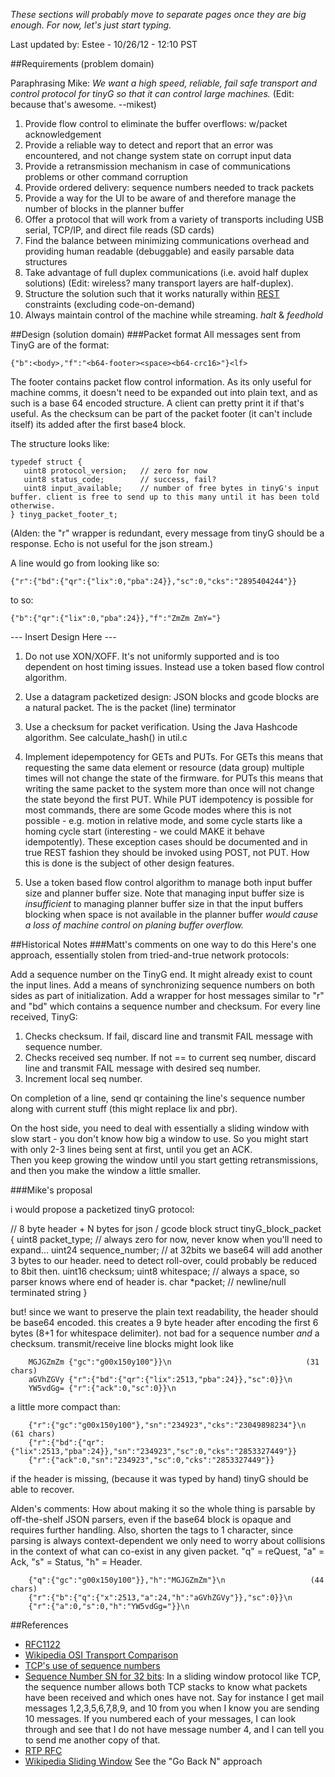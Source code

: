 _These sections will probably move to separate pages once they are big enough. For now, let's just start typing._

Last updated by: Estee - 10/26/12 - 12:10 PST

##Requirements (problem domain)

Paraphrasing Mike: _We want a high speed, reliable, fail safe transport and control protocol for tinyG so that it can control large machines._ (Edit: because that's awesome. --mikest)

1. Provide flow control to eliminate the buffer overflows: w/packet acknowledgement
1. Provide a reliable way to detect and report that an error was encountered, and not change system 
state on corrupt input data
1. Provide a retransmission mechanism in case of communications problems or other command corruption
1. Provide ordered delivery: sequence numbers needed to track packets
1. Provide a way for the UI to be aware of and therefore manage the number of blocks in the planner buffer
1. Offer a protocol that will work from a variety of transports including USB serial, TCP/IP, and direct file reads (SD cards)
1. Find the balance between minimizing communications overhead and providing human readable (debuggable) and easily parsable data structures
1. Take advantage of full duplex communications (i.e. avoid half duplex solutions) (Edit: wireless? many transport layers are half-duplex).
1. Structure the solution such that it works naturally within [REST](http://en.wikipedia.org/wiki/Representational_state_transfer) constraints (excluding code-on-demand) 
1. Always maintain control of the machine while streaming. _halt_ & _feedhold_

##Design (solution domain)
###Packet format
All messages sent from TinyG are of the format:

    {"b":<body>,"f":"<b64-footer><space><b64-crc16>"}<lf>

The footer contains packet flow control information. As its only useful for machine comms, it doesn't need to be expanded out into plain text, and as such is a base 64 encoded structure. A client can pretty print it if that's useful. As the checksum can be part of the packet footer (it can't include itself) its added after the first base4 block.

The structure looks like:

    typedef struct {
       uint8 protocol_version;   // zero for now
       uint8 status_code;        // success, fail?
       uint8 input_available;    // number of free bytes in tinyG's input buffer. client is free to send up to this many until it has been told otherwise.
    } tinyg_packet_footer_t;

(Alden: the "r" wrapper is redundant, every message from tinyG should be a response. Echo is not useful for the json stream.)

A line would go from looking like so:

    {"r":{"bd":{"qr":{"lix":0,"pba":24}},"sc":0,"cks":"2895404244"}}

to so:

    {"b":{"qr":{"lix":0,"pba":24}},"f":"ZmZm ZmY="}

--- Insert Design Here ---

1. Do not use XON/XOFF. It's not uniformly supported and is too dependent on host timing issues. Instead use a token based flow control algorithm.

1. Use a datagram packetized design: JSON blocks and gcode blocks are a natural packet. The <LF> is the packet (line) terminator 

1. Use a checksum for packet verification. Using the Java Hashcode algorithm. See calculate_hash() in util.c

1. Implement idepempotency for GETs and PUTs. For GETs this means that requesting the same data element or resource (data group) multiple times will not change the state of the firmware. for PUTs this means that writing the same packet to the system more than once will not change the state beyond the first PUT. While PUT idempotency is possible for most commands, there are some Gcode modes where this is not possible - e.g. motion in relative mode, and some cycle starts like a homing cycle start (interesting - we could MAKE it behave idempotently). These exception cases should be documented and in true REST fashion they should be invoked using POST, not PUT.  How this is done is the subject of other design features.

1. Use a token based flow control algorithm to manage both input buffer size and planner buffer size. Note that managing input buffer size is _insufficient_ to managing planner buffer size in that the input buffers blocking when space is not available in the planner buffer _would cause a loss of machine control on planing buffer overflow._


##Historical Notes
###Matt's comments on one way to do this
Here's one approach, essentially stolen from tried-and-true network 
protocols: 

Add a sequence number on the TinyG end.  It might already exist to count 
the input lines. 
Add a means of synchronizing sequence numbers on both sides as part of 
initialization. 
Add a wrapper for host messages similar to "r" and "bd" which contains a 
sequence number and checksum.  For every line received, TinyG: 
1.  Checks checksum.  If fail, discard line and transmit FAIL message 
with sequence number. 
2.  Checks received seq number.  If not == to current seq number, 
discard line and transmit FAIL message with desired seq number. 
3.  Increment local seq number. 

On completion of a line, send qr containing the line's sequence number 
along with current stuff (this might replace lix and pbr). 

On the host side, you need to deal with essentially a sliding window 
with slow start - you don't know how big a window to use. So you might 
start with only 2-3 lines being sent at first, until you get an ACK.   
Then you keep growing the window until you start getting 
retransmissions, and then you make the window a little smaller. 

###Mike's proposal

i would propose a packetized tinyG protocol: 

// 8 byte header + N bytes for json / gcode block 
struct tinyG_block_packet { 
        uint8  packet_type; // always zero for now, never know when you'll need to expand... 
        uint24 sequence_number;                // at 32bits we base64 will add another 3 bytes to our header. need to detect roll-over, could probably be reduced to 8bit then. 
        uint16 checksum; 
        uint8 whitespace;                // always a space, so parser knows where end of header is. 
        char *packet;                // newline/null terminated string 
} 

but! since we want to preserve the plain text readability, the header should be base64 encoded. this creates a 9 byte header after encoding the first 6 bytes (8+1 for whitespace delimiter). not bad for a sequence number *and* a checksum. transmit/receive line blocks might look like

        MGJGZmZm {"gc":"g00x150y100"}}\n                              (31 chars)
        aGVhZGVy {"r":{"bd":{"qr":{"lix":2513,"pba":24}},"sc":0}}\n 
        YW5vdGg= {"r":{"ack":0,"sc":0}}\n 

a little more compact than: 

        {"r":{"gc":"g00x150y100"},"sn":"234923","cks":"23049898234"}\n  (61 chars) 
        {"r":{"bd":{"qr":{"lix":2513,"pba":24}},"sn":"234923","sc":0,"cks":"2853327449"}} 
        {"r":{"ack":0,"sn":"234923","sc":0,"cks":"2853327449"}} 

if the header is missing, (because it was typed by hand) tinyG should be able to recover. 

Alden's comments: How about making it so the whole thing is parsable by off-the-shelf JSON parsers, even if the base64 block is opaque and requires further handling. Also, shorten the tags to 1 character, since parsing is always context-dependent we only need to worry about collisions in the context of what can co-exist in any given packet. "q" = reQuest, "a" = Ack, "s" = Status, "h" = Header.

        {"q":{"gc":"g00x150y100"}},"h":"MGJGZmZm"}\n                   (44 chars) 
        {"r":{"b":{"q":{"x":2513,"a":24,"h":"aGVhZGVy"}},"sc":0}}\n
        {"r":{"a":0,"s":0,"h":"YW5vdGg="}}\n 


##References
* [RFC1122](http://tools.ietf.org/html/rfc1122)
* [Wikipedia OSI Transport Comparison](http://en.wikipedia.org/wiki/Transport_layer#Comparison_of_OSI_transport_protocols)
* [TCP's use of sequence numbers](http://packetlife.net/blog/2010/jun/7/understanding-tcp-sequence-acknowledgment-numbers/)
* [Sequence Number SN for 32 bits](http://mike.passwall.com/networking/tcppacket.html): In a sliding window protocol like TCP, the sequence number allows both TCP stacks to know what packets have been received and which ones have not. Say for instance I get mail messages 1,2,3,5,6,7,8,9, and 10 from you when I know you are sending 10 messages. If you numbered each of your messages, I can look through and see that I do not have message number 4, and I can tell you to send me another copy of that.
* [RTP RFC](http://tools.ietf.org/html/rfc1889)
* [Wikipedia Sliding Window](http://en.wikipedia.org/wiki/Sliding_window) See the "Go Back N" approach
